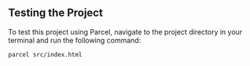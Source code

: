 ## Testing the Project

To test this project using Parcel, navigate to the project directory in your terminal and run the following command:

```bash
parcel src/index.html
```
